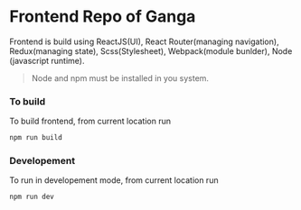 # Frontend Repo of Ganga

Frontend is build using ReactJS(UI), React Router(managing navigation), Redux(managing state), Scss(Stylesheet), Webpack(module bunlder), Node (javascript runtime).

> Node and npm must be installed in you system.

### To build
To build frontend, from current location run 

```bash
npm run build
```

### Developement
To run in developement mode, from current location run

```bash
npm run dev
```
